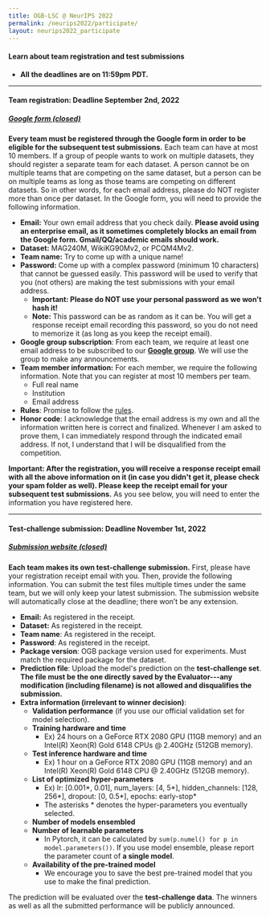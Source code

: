 ```yaml
---
title: OGB-LSC @ NeurIPS 2022
permalink: /neurips2022/participate/
layout: neurips2022_participate
---
```


#### **Learn about team registration and test submissions**  
- **All the deadlines are on 11:59pm PDT.** 

<a name="registration"/>

-------

#### **Team registration**: Deadline September 2nd, 2022
##### **[Google form (closed)](https://docs.google.com/forms/d/e/1FAIpQLSe0-xCtMm5fe87WEwFOn9M75Y5vI1Cq73PZ9TURyF4Og1hxuw/viewform)**
**Every team must be registered through the Google form in order to be eligible for the subsequent test submissions.** 
Each team can have at most 10 members. If a group of people wants to work on multiple datasets, they should register a separate team for each dataset. A person cannot be on multiple teams that are competing on the same dataset, but a person can be on multiple teams as long as those teams are competing on different datasets. So in other words, for each email address, please do NOT register more than once per dataset. 
In the Google form, you will need to provide the following information. 

- **Email:** Your own email address that you check daily. **Please avoid using an enterprise email, as it sometimes completely blocks an email from the Google form. Gmail/QQ/academic emails should work.**
- **Dataset:** MAG240M, WikiKG90Mv2, or PCQM4Mv2.
- **Team name:** Try to come up with a unique name!
- **Password:** Come up with a complex password (minimum 10 characters) that cannot be guessed easily. This password will be used to verify that you (not others) are making the test submissions with your email address.
    - **Important: Please do NOT use your personal password as we won't hash it!** 
    - **Note:** This password can be as random as it can be. You will get a response receipt email recording this password, so you do not need to memorize it (as long as you keep the receipt email).
- **Google group subscription**: From each team, we require at least one email address to be subscribed to our **[Google group](https://groups.google.com/g/open-graph-benchmark)**. We will use the group to make any announcements.
- **Team member information:** For each member, we require the following information. Note that you can register at most 10 members per team.
    - Full real name
    - Institution
    - Email address
- **Rules**: Promise to follow the [rules](../rules).
- **Honor code**: I acknowledge that the email address is my own and all the information written here is correct and finalized. Whenever I am asked to prove them, I can immediately respond through the indicated email address. If not, I understand that I will be disqualified from the competition.

**Important: After the registration, you will receive a response receipt email with all the above information on it (in case you didn't get it, please check your spam folder as well). Please keep the receipt email for your subsequent test submissions.**
As you see below, you will need to enter the information you have registered here.

------------

<a name="submit"/>

#### **Test-challenge submission**: Deadline November 1st, 2022
##### **[Submission website (closed)](https://ogb-save.stanford.edu/neurips2022/)**
**Each team makes its own test-challenge submission.**
First, please have your registration receipt email with you.
Then, provide the following information.
You can submit the test files multiple times under the same team, but we will only keep your latest submission. The submission website will automatically close at the deadline; there won’t be any extension.

- **Email:** As registered in the receipt.
- **Dataset:** As registered in the receipt.
- **Team name**: As registered in the receipt.
- **Password**: As registered in the receipt.
- **Package version**: OGB package version used for experiments. Must match the required package for the dataset.
- **Prediction file**: Upload the model's prediction on the **test-challenge set**. **The file must be the one directly saved by the Evaluator---any modification (including filename) is not allowed and disqualifies the submission.**
- **Extra information (irrelevant to winner decision)**:
    - **Validation performance** (if you use our official validation set for model selection).
    - **Training hardware and time**
        - Ex) 24 hours on a GeForce RTX 2080 GPU (11GB memory) and an Intel(R) Xeon(R) Gold 6148 CPUs @ 2.40GHz (512GB memory).
    - **Test inference hardware and time**
        - Ex) 1 hour on a GeForce RTX 2080 GPU (11GB memory) and an Intel(R) Xeon(R) Gold 6148 CPU @ 2.40GHz (512GB memory).
    - **List of optimized hyper-parameters**
        - Ex) lr: [0.001\*, 0.01], num_layers: [4, 5\*], hidden_channels: [128, 256\*], dropout: [0, 0.5\*], epochs: early-stop\*
        - The asterisks \* denotes the hyper-parameters you eventually selected.
    - **Number of models ensembled**
    - **Number of learnable parameters**
        - In Pytorch, it can be calculated by `sum(p.numel() for p in model.parameters())`. If you use model ensemble, please report the parameter count of **a single model**.
    - **Availability of the pre-trained model**
        - We encourage you to save the best pre-trained model that you use to make the final prediction.

The prediction will be evaluated over the **test-challenge data**. The winners as well as all the submitted performance will be publicly announced.